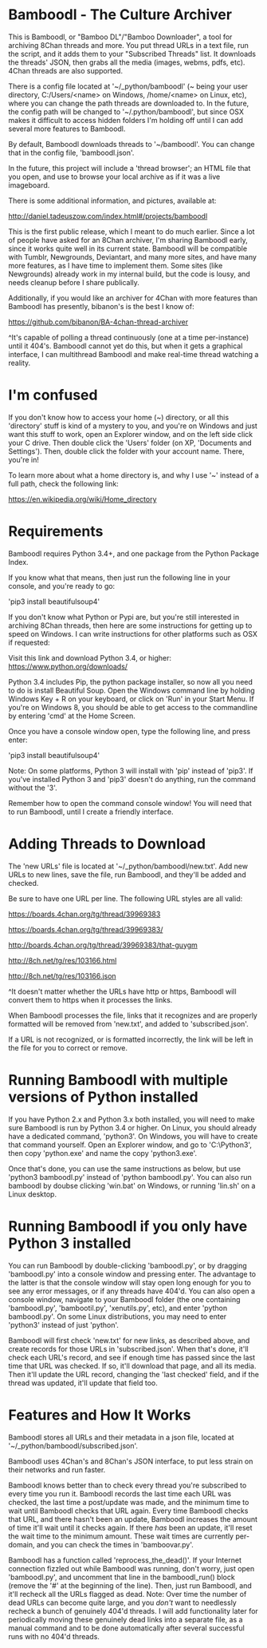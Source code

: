 
Bamboodl - The Culture Archiver
===============================

This is Bamboodl, or "Bamboo DL"/"Bamboo Downloader", a tool for archiving 8Chan threads and more. You put thread URLs in a text file, run the script, and it adds them to your "Subscribed Threads" list. It downloads the threads' JSON, then grabs all the media (images, webms, pdfs, etc). 4Chan threads are also supported.

There is a config file located at '~/_python/bamboodl' (~ being your user directory, C:/Users/&lt;name&gt; on Windows, /home/&lt;name&gt; on Linux, etc), where you can change the path threads are downloaded to. In the future, the config path will be changed to '~/.python/bamboodl', but since OSX makes it difficult to access hidden folders I'm holding off until I can add several more features to Bamboodl.

By default, Bamboodl downloads threads to '~/bamboodl'. You can change that in the config file, 'bamboodl.json'.

In the future, this project will include a 'thread browser'; an HTML file that you open, and use to browse your local archive as if it was a live imageboard.

There is some additional information, and pictures, available at:

http://daniel.tadeuszow.com/index.html#/projects/bamboodl

This is the first public release, which I meant to do much earlier. Since a lot of people have asked for an 8Chan archiver, I'm sharing Bamboodl early, since it works quite well in its current state. Bamboodl will be compatible with Tumblr, Newgrounds, Deviantart, and many more sites, and have many more features, as I have time to implement them. Some sites (like Newgrounds) already work in my internal build, but the code is lousy, and needs cleanup before I share publically.

Additionally, if you would like an archiver for 4Chan with more features than Bamboodl has presently, bibanon's is the best I know of:

https://github.com/bibanon/BA-4chan-thread-archiver

^It's capable of polling a thread continuously (one at a time per-instance) until it 404's. Bamboodl cannot yet do this, but when it gets a graphical interface, I can multithread Bamboodl and make real-time thread watching a reality.

I'm confused
============

If you don't know how to access your home (~) directory, or all this 'directory' stuff is kind of a mystery to you, and you're on Windows and just want this stuff to work, open an Explorer window, and on the left side click your C drive. Then double click the 'Users' folder (on XP, 'Documents and Settings'). Then, double click the folder with your account name. There, you're in!

To learn more about what a home directory is, and why I use '~' instead of a full path, check the following link:

https://en.wikipedia.org/wiki/Home_directory

Requirements
============

Bamboodl requires Python 3.4+, and one package from the Python Package Index.

If you know what that means, then just run the following line in your console, and you're ready to go:

'pip3 install beautifulsoup4'

If you don't know what Python or Pypi are, but you're still interested in archiving 8Chan threads, then here are some instructions for getting up to speed on Windows. I can write instructions for other platforms such as OSX if requested:

Visit this link and download Python 3.4, or higher: https://www.python.org/downloads/

Python 3.4 includes Pip, the python package installer, so now all you need to do is install Beautiful Soup. Open the Windows command line by holding Windows Key + R on your keyboard, or click on 'Run' in your Start Menu. If you're on Windows 8, you should be able to get access to the commandline by entering 'cmd' at the Home Screen.

Once you have a console window open, type the following line, and press enter:

'pip3 install beautifulsoup4'

Note: On some platforms, Python 3 will install with 'pip' instead of 'pip3'. If you've installed Python 3 and 'pip3' doesn't do anything, run the command without the '3'.

Remember how to open the command console window! You will need that to run Bamboodl, until I create a friendly interface.

Adding Threads to Download
==========================

The 'new URLs' file is located at '~/_python/bamboodl/new.txt'. Add new URLs to new lines, save the file, run Bamboodl, and they'll be added and checked.

Be sure to have one URL per line. The following URL styles are all valid:

https://boards.4chan.org/tg/thread/39969383

https://boards.4chan.org/tg/thread/39969383/

http://boards.4chan.org/tg/thread/39969383/that-guygm

http://8ch.net/tg/res/103166.html

http://8ch.net/tg/res/103166.json

^It doesn't matter whether the URLs have http or https, Bamboodl will convert them to https when it processes the links.

When Bamboodl processes the file, links that it recognizes and are properly formatted will be removed from 'new.txt', and added to 'subscribed.json'.

If a URL is not recognized, or is formatted incorrectly, the link will be left in the file for you to correct or remove.

Running Bamboodl with multiple versions of Python installed
===========================================================

If you have Python 2.x and Python 3.x both installed, you will need to make sure Bamboodl is run by Python 3.4 or higher. On Linux, you should already have a dedicated command, 'python3'. On Windows, you will have to create that command yourself. Open an Explorer window, and go to 'C:\Python3', then copy 'python.exe' and name the copy 'python3.exe'.

Once that's done, you can use the same instructions as below, but use 'python3 bamboodl.py' instead of 'python bamboodl.py'. You can also run bamboodl by doubse clicking 'win.bat' on Windows, or running 'lin.sh' on a Linux desktop.

Running Bamboodl if you only have Python 3 installed
====================================================

You can run Bamboodl by double-clicking 'bamboodl.py', or by dragging 'bamboodl.py' into a console window and pressing enter. The advantage to the latter is that the console window will stay open long enough for you to see any error messages, or if any threads have 404'd. You can also open a console window, navigate to your Bamboodl folder (the one containing 'bamboodl.py', 'bambootil.py', 'xenutils.py', etc), and enter 'python bamboodl.py'. On some Linux distributions, you may need to enter 'python3' instead of just 'python'.

Bamboodl will first check 'new.txt' for new links, as described above, and create records for those URLs in 'subscribed.json'. When that's done, it'll check each URL's record, and see if enough time has passed since the last time that URL was checked. If so, it'll download that page, and all its media. Then it'll update the URL record, changing the 'last checked' field, and if the thread was updated, it'll update that field too.

Features and How It Works
=========================

Bamboodl stores all URLs and their metadata in a json file, located at '~/_python/bamboodl/subscribed.json'.

Bamboodl uses 4Chan's and 8Chan's JSON interface, to put less strain on their networks and run faster.

Bamboodl knows better than to check every thread you're subscribed to every time you run it. Bamboodl records the last time each URL was checked, the last time a post/update was made, and the minimum time to wait until Bamboodl checks that URL again. Every time Bamboodl checks that URL, and there hasn't been an update, Bamboodl increases the amount of time it'll wait until it checks again. If there *has* been an update, it'll reset the wait time to the minimum amount. These wait times are currently per-domain, and you can check the times in 'bamboovar.py'.

Bamboodl has a function called 'reprocess_the_dead()'. If your Internet connection fizzled out while Bamboodl was running, don't worry, just open 'bamboodl.py', and uncomment that line in the bamboodl_run() block (remove the '#' at the beginning of the line). Then, just run Bamboodl, and it'll recheck all the URLs flagged as dead. Note: Over time the number of dead URLs can become quite large, and you *don't* want to needlessly recheck a bunch of genuinely 404'd threads. I will add functionality later for periodically moving these genuinely dead links into a separate file, as a manual command and to be done automatically after several successful runs with no 404'd threads.
